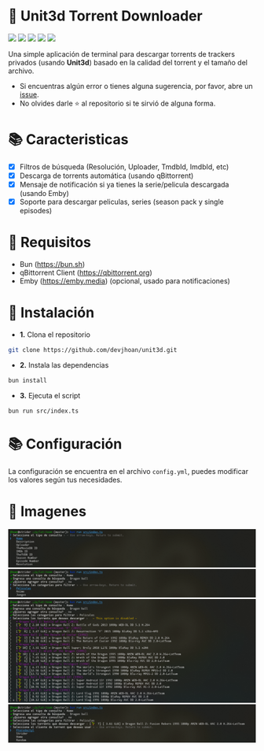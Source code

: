 # 🎠 Unit3d Torrent Downloader

<p>
  <img src="https://img.shields.io/badge/typescript-%23007ACC.svg?style=flat&logo=typescript&logoColor=white" />
	<img src="https://img.shields.io/badge/Bun-%23000000.svg?style=flat&logo=bun&logoColor=white" />
	<img src="https://img.shields.io/badge/qBitorrrent-2F67BA?style=flat&logo=qbittorrent&logoColor=white" />
	<img src="https://img.shields.io/badge/Emby-52B54B?style=flat&logo=emby&logoColor=white" />
	<img src="https://img.shields.io/badge/The%20Movie%20Database-darkcyan?style=flat&logo=themoviedatabase&logoColor=white" />
</p>

Una simple aplicación de terminal para descargar torrents de trackers privados (usando **Unit3d**) basado en la calidad del torrent y el tamaño del archivo.

- Si encuentras algún error o tienes alguna sugerencia, por favor, abre un [issue](https://github.com/devjhoan/unit3d/issues).
- No olvides darle ⭐️ al repositorio si te sirvió de alguna forma.

# 📚 Caracteristicas

- [x] Filtros de búsqueda (Resolución, Uploader, TmdbId, ImdbId, etc)
- [x] Descarga de torrents automática (usando qBittorrent)
- [x] Mensaje de notificación si ya tienes la serie/pelicula descargada (usando Emby)
- [x] Soporte para descargar peliculas, series (season pack y single episodes)

# 🧩 Requisitos

- Bun (https://bun.sh)
- qBittorrent Client (https://qbittorrent.org)
- Emby (https://emby.media) (opcional, usado para notificaciones)

# 🚀 Instalación

-	**1.** Clona el repositorio

```bash
git clone https://github.com/devjhoan/unit3d.git
```

- **2.** Instala las dependencias

```bash
bun install
```

- **3.** Ejecuta el script

```bash
bun run src/index.ts
```

# 📚 Configuración

La configuración se encuentra en el archivo `config.yml`, puedes modificar los valores según tus necesidades.

# 📸 Imagenes

![Select Query](./images/select-query.png)
![Select Category](./images/select-category.png)
![Select Torrents](./images/select-torrent.png)
![Select Client](./images/select-client.png)